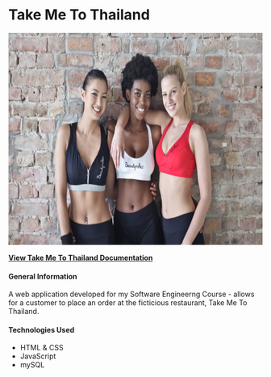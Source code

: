 # Take Me To Thailand
<p align="center">
  <img src="../../images_project/fitnessphoto.png" height= "420" width="600"/>
</p>

**[View Take Me To Thailand Documentation](https://saharafathelbab.github.io/portfolio/documentation/TakeMeToThailand_Documentation/takemetothailandinfo.html?)**

#### General Information

A web application developed for my Software Engineerng Course - allows for a customer to place an order at the ficticious restaurant, 
Take Me To Thailand.

#### Technologies Used

* HTML & CSS
* JavaScript
* mySQL
